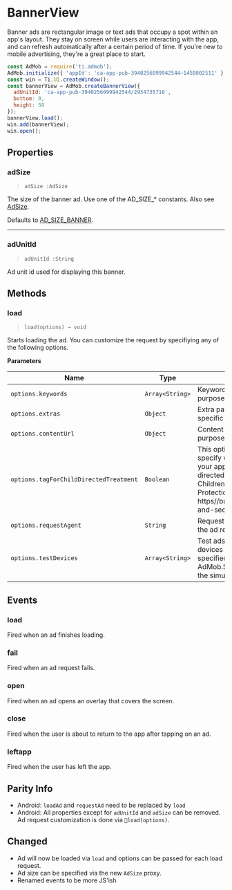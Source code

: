 # BannerView

Banner ads are rectangular image or text ads that occupy a spot within an app's layout. They stay on screen while users are interacting with the app, and can refresh automatically after a certain period of time. If you're new to mobile advertising, they're a great place to start.

```js
const AdMob = require('ti.admob');
AdMob.initialize({ 'appId': 'ca-app-pub-3940256099942544~1458002511' });
const win = Ti.UI.createWindow();
const bannerView = AdMob.createBannerView({
  adUnitId: 'ca-app-pub-3940256099942544/2934735716',
  bottom: 0,
  height: 50
});
bannerView.load();
win.add(bannerView);
win.open();
```

## Properties

### adSize

> `adSize :AdSize`

The size of the banner ad. Use one of the AD_SIZE_* constants. Also see [AdSize](ad-size.md).

Defaults to [AD_SIZE_BANNER](admob-module.md#ad_size_banner).

---

### adUnitId

> `adUnitId :String`

Ad unit id used for displaying this banner.

## Methods

### load

> `load(options) → void`

Starts loading the ad. You can customize the request by specifiying any of the following options.

**Parameters**

| Name | Type | Description |
| --- | --- | --- |
| `options.keywords` | `Array<String>` | Keywords for targeting purposes. |
| `options.extras` | `Object` | Extra parameters to pass to a specific ad network adapter. |
| `options.contentUrl` | `Object` | Content URL for targeting purposes. |
| `options.tagForChildDirectedTreatment` | `Boolean` | This option allows you to specify whether you would like your app to be treated as child-directed for purposes of the Children’s Online Privacy Protection Act (COPPA) - https//business.ftc.gov/privacy-and-security/childrens-privacy. |
| `options.requestAgent` | `String` | Request agent string to identify the ad request's origin. |
| `options.testDevices` | `Array<String>` | Test ads will be returned for devices with device IDs specified in this array. Use AdMob.SIMULATOR_ID to add the simulator. |

## Events

### load

Fired when an ad finishes loading.

### fail

Fired when an ad request fails.

### open

Fired when an ad opens an overlay that covers the screen.

### close

Fired when the user is about to return to the app after tapping on an ad.

### leftapp

Fired when the user has left the app.

## Parity Info

- Android: `loadAd` and `requestAd` need to be replaced by `load`
- Android: All properties except for `adUnitId` and `adSize` can be removed. Ad request customization is done via `load(options)`.

## Changed

- Ad will now be loaded via `load` and options can be passed for each load request.
- Ad size can be specified via the new `AdSize` proxy.
- Renamed events to be more JS'ish